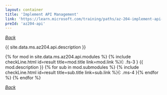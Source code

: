 ```yaml
---
layout: container
title: 'Implement API Management'
link: 'https://learn.microsoft.com/training/paths/az-204-implement-api-management/'
preId: 'az204-api'
---
```

[_Back_](.)

{{ site.data.ms.az204.api.description }}

<!-- {% assign counter = 0 %} {% assign result = page.preIds | append: "-" | append: counter %} -->
{% for mod in site.data.ms.az204.api.modules %}<!-- {% assign counter = counter | plus: 1 %}{% assign result = page.preIds | append: "-" | append: counter %} -->
{% include checkLine.html id=result title=mod.title link=mod.link %}{: .fs-3 }
<span class="ms-4">{{ mod.description }}</span>
{% for sub in mod.submodules %}<!-- {% assign counter = counter | plus: 1 %}{% assign result = page.preIds | append: "-" | append: counter %} -->
{% include checkLine.html id=result title=sub.title link=sub.link %}{: .ms-4 }{% endfor %}
{% endfor %}

[_Back_](.)